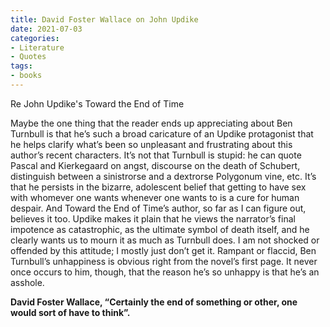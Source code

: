 ```yaml
---
title: David Foster Wallace on John Updike
date: 2021-07-03
categories:
- Literature
- Quotes
tags:
- books
---
```


Re John Updike's Toward the End of Time

Maybe the one thing that the reader ends up appreciating about Ben Turnbull is that he’s such a broad caricature of an 
Updike protagonist that he helps clarify what’s been so unpleasant and frustrating about this author’s recent characters. 
It’s not that Turnbull is stupid: he can quote Pascal and Kierkegaard on angst, discourse on the death of Schubert, 
distinguish between a sinistrorse and a dextrorse Polygonum vine, etc. 
It’s that he persists in the bizarre, adolescent belief that getting to have sex with whomever one wants whenever one wants to is a cure for human despair. 
And Toward the End of Time’s author, so far as I can figure out, believes it too. 
Updike makes it plain that he views the narrator’s final impotence as catastrophic, as the ultimate symbol of death itself, 
and he clearly wants us to mourn it as much as Turnbull does. 
I am not shocked or offended by this attitude; I mostly just don’t get it. 
Rampant or flaccid, Ben Turnbull’s unhappiness is obvious right from the novel’s first page. 
It never once occurs to him, though, that the reason he’s so unhappy is that he’s an asshole.

**David Foster Wallace, “Certainly the end of something or other, one would sort of have to think”.**
